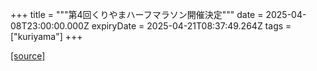 +++
title = """第4回くりやまハーフマラソン開催決定"""
date = 2025-04-08T23:00:00.000Z
expiryDate = 2025-04-21T08:37:49.264Z
tags = ["kuriyama"]
+++


[[source]](https://www.town.kuriyama.hokkaido.jp/site/kuriyama-harf/30967.html)
